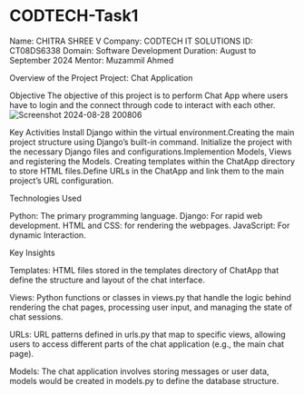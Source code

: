 # CODTECH-Task1
Name: CHITRA SHREE V
Company: CODTECH IT SOLUTIONS
ID: CT08DS6338
Domain: Software Development
Duration: August to September 2024
Mentor: Muzammil Ahmed

Overview of the Project
Project: Chat Application


Objective
The objective of this project is to perform Chat App where users have to login and the connect through code to interact with each other.
![Screenshot 2024-08-28 200806](https://github.com/user-attachments/assets/f3c126ce-b594-4de3-9337-40edde5cfca2)

Key Activities
Install Django within the virtual environment.Creating the main project structure using Django’s built-in command.
Initialize the project with the necessary Django files and configurations.Implemention Models, Views and registering the Models.
Creating templates within the ChatApp directory to store HTML files.Define URLs in the ChatApp and link them to the main project’s URL configuration.

Technologies Used

Python: The primary programming language.
Django: For rapid web development.
HTML and CSS: for rendering the webpages.
JavaScript: For dynamic Interaction.

Key Insights

Templates:
HTML files stored in the templates directory of ChatApp that define the structure and layout of the chat interface.

Views:
Python functions or classes in views.py that handle the logic behind rendering the chat pages, processing user input, and managing the state of chat sessions.

URLs:
URL patterns defined in urls.py that map to specific views, allowing users to access different parts of the chat application (e.g., the main chat page).

Models:
The chat application involves storing messages or user data, models would be created in models.py to define the database structure.
